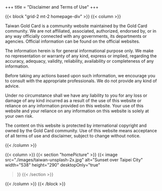 +++
title = "Disclaimer and Terms of Use"
+++

{{< block "grid-2 mt-2 homepage-div" >}}
{{< column >}}

Taiwan Gold Card is a community website maintained by the Gold Card community. We are not
 affiliated, associated, authorized, endorsed by, or in any way officially connected with
 any governments, its departments or agencies. Official information can be found on the
 official websites.

The information herein is for general informational purpose only. We make no representation
 or warranty of any kind, express or implied, regarding the accuracy, adequacy, validity,
 reliability, availability or completeness of any information.

Before taking any actions based upon such information, we encourage you to consult with
 the appropriate professionals. We do not provide any kind of advice.

Under no circumstance shall we have any liability to you for any loss or damage of any kind
 incurred as a result of the use of this website or reliance on any information provided on 
this website. Your use of this website and your reliance on any information on this website 
is solely at your own risk.

The content on this website is protected by international copyright and owned by the Gold
 Card community. Use of this website means acceptance of all terms of use and disclaimer,
 subject to change without notice.



{{< /column >}}

{{< column >}}
{{< section "homePicture" >}}
{{< image
    src="./images/taiwan-unsplash-2x.jpg"
    alt="Sunset over Taipei City"
    width="538"
    height="290"
    desktopOnly="true"
>}}
{{< /section >}}


{{< /column >}}
{{< /block >}}
